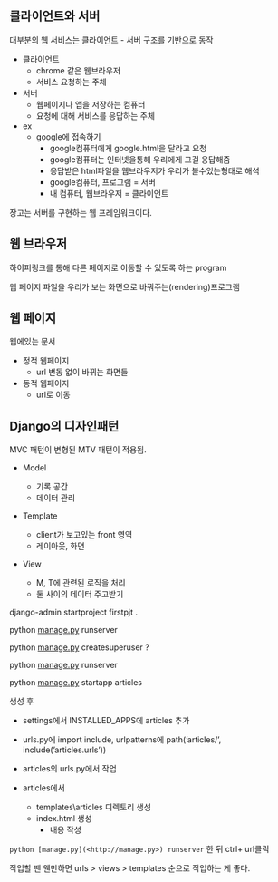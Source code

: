 ## 클라이언트와 서버

대부분의 웹 서비스는 클라이언트 - 서버 구조를 기반으로 동작

- 클라이언트
  - chrome 같은 웹브라우저
  - 서비스 요청하는 주체
- 서버
  - 웹페이지나 앱을 저장하는 컴퓨터
  - 요청에 대해 서비스를 응답하는 주체
- ex
  - google에 접속하기
    - google컴퓨터에게 google.html을 달라고 요청
    - google컴퓨터는 인터넷을통해 우리에게 그걸 응답해줌
    - 응답받은 html파일을 웹브라우저가 우리가 볼수있는형태로 해석
    - google컴퓨터, 프로그램 = 서버
    - 내 컴퓨터, 웹브라우저 = 클라이언트

장고는 서버를 구현하는 웹 프레임워크이다.

## 웹 브라우저

하이퍼링크를 통해 다른 페이지로 이동할 수 있도록 하는 program

웹 페이지 파일을 우리가 보는 화면으로 바꿔주는(rendering)프로그램

## 웹 페이지

웹에있는 문서

- 정적 웹페이지
  - url 변동 없이 바뀌는 화면들
- 동적 웹페이지
  - url로 이동

## Django의 디자인패턴

MVC 패턴이 변형된 MTV 패턴이 적용됨.

- Model

  - 기록 공간
  - 데이터 관리

- Template

  - client가 보고있는 front 영역
  - 레이아웃, 화면

- View

  - M, T에 관련된 로직을 처리
  - 둘 사이의 데이터 주고받기

  

django-admin startproject firstpjt .

python [manage.py](http://manage.py) runserver

python [manage.py](http://manage.py) createsuperuser ?

python [manage.py](http://manage.py) runserver

python [manage.py](http://manage.py) startapp articles

생성 후

- settings에서 INSTALLED_APPS에 articles 추가
- urls.py에 import include, urlpatterns에 path(’articles/’, include(’articles.urls’))
- articles의 urls.py에서 작업

- articles에서
  - templates\articles 디렉토리 생성
  - index.html 생성
    - 내용 작성

`python [manage.py](<http://manage.py>) runserver` 한 뒤 ctrl+ url클릭

작업할 땐 웬만하면 urls > views > templates 순으로 작업하는 게 좋다.